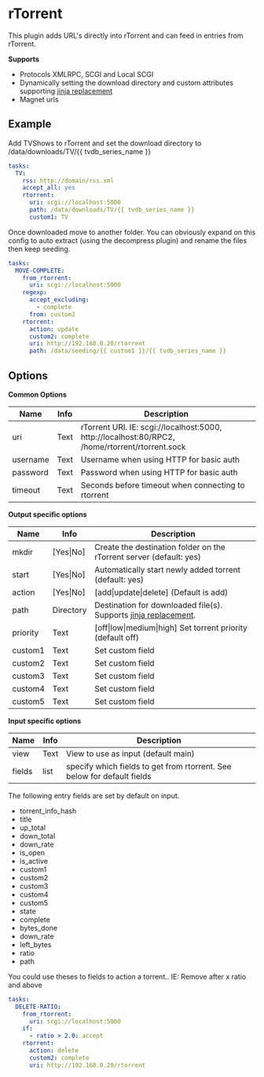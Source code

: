 # rTorrent
This plugin adds URL's directly into rTorrent and can feed in entries from rTorrent.

**Supports**

* Protocols XMLRPC, SCGI and Local SCGI
* Dynamically setting the download directory and custom attributes supporting [jinja replacement](/Jinja)
* Magnet urls

## Example
Add TVShows to rTorrent and set the download directory to /data/downloads/TV/{{ tvdb_series_name }}

```yaml
tasks:
  TV:
    rss: http://domain/rss.xml
    accept_all: yes
    rtorrent:
      uri: scgi://localhost:5000
      path: /data/downloads/TV/{{ tvdb_series_name }}
      custom1: TV
```


Once downloaded move to another folder. You can obviously expand on this config to auto extract (using the decompress plugin) and rename the files then keep seeding.

```yaml
tasks:
  MOVE-COMPLETE:
    from_rtorrent:
      uri: scgi://localhost:5000
    regexp:
      accept_excluding:
        - complete
      from: custom2
    rtorrent:
      action: update
      custom2: complete
      uri: http://192.168.0.20/rtorrent
      path: /data/seeding/{{ custom1 }}/{{ tvdb_series_name }}
```

## Options
**Common Options**


| **Name** | **Info** | **Description** |
| --- | --- | --- |
| uri | Text | rTorrent URI. IE: scgi://localhost:5000, http://localhost:80/RPC2, /home/rtorrent/rtorrent.sock  |
| username | Text | Username when using HTTP for basic auth |
| password | Text | Password when using HTTP for basic auth |
| timeout | Text | Seconds before timeout when connecting to rtorrent |

**Output specific options**


| **Name** | **Info** | **Description** |
| --- | --- | --- |
| mkdir | [Yes\|No] | Create the destination folder on the rTorrent server (default: yes) |
| start | [Yes\|No] | Automatically start newly added torrent (default: yes) |
| action | [Yes\|No] | [add\|update\|delete] (Default is add) |
| path | Directory | Destination for downloaded file(s). Supports [jinja replacement](/Jinja). |
| priority | Text | [off\|low\|medium\|high] Set torrent priority (default off) |
| custom1 | Text | Set custom field |
| custom2 | Text | Set custom field |
| custom3 | Text | Set custom field |
| custom4 | Text | Set custom field |
| custom5 | Text | Set custom field |

**Input specific options**


| **Name** | **Info** | **Description** |
| --- | --- | --- |
| view | Text | View to use as input (default main) |
| fields | list | specify which fields to get from rtorrent. See below for default fields |

The following entry fields are set by default on input.

- torrent_info_hash
- title
- up_total
- down_total
- down_rate
- is_open
- is_active
- custom1
- custom2
- custom3
- custom4
- custom5
- state
- complete
- bytes_done
- down_rate
- left_bytes
- ratio
- path

You could use theses to fields to action a torrent.. IE: Remove after x ratio and above

```yaml
tasks:
  DELETE-RATIO:
    from_rtorrent:
      uri: scgi://localhost:5000
    if:
      - ratio > 2.0: accept
    rtorrent:
      action: delete
      custom2: complete
      uri: http://192.168.0.20/rtorrent
```